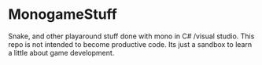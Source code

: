 # MonogameStuff
Snake, and other playaround stuff done with mono in C# /visual studio.
This repo is not intended to become productive code. Its just a sandbox to learn a little about game development.
